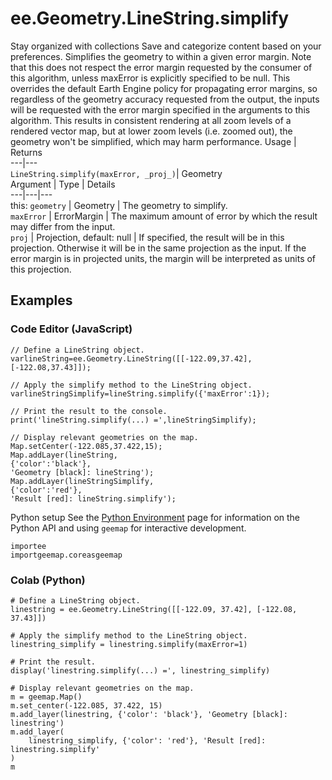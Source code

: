  
#  ee.Geometry.LineString.simplify
Stay organized with collections  Save and categorize content based on your preferences. 
Simplifies the geometry to within a given error margin. Note that this does not respect the error margin requested by the consumer of this algorithm, unless maxError is explicitly specified to be null.
This overrides the default Earth Engine policy for propagating error margins, so regardless of the geometry accuracy requested from the output, the inputs will be requested with the error margin specified in the arguments to this algorithm. This results in consistent rendering at all zoom levels of a rendered vector map, but at lower zoom levels (i.e. zoomed out), the geometry won't be simplified, which may harm performance.
Usage | Returns  
---|---  
`LineString.simplify(maxError, _proj_)`|  Geometry  
Argument | Type | Details  
---|---|---  
this: `geometry` | Geometry | The geometry to simplify.  
`maxError` | ErrorMargin | The maximum amount of error by which the result may differ from the input.  
`proj` | Projection, default: null | If specified, the result will be in this projection. Otherwise it will be in the same projection as the input. If the error margin is in projected units, the margin will be interpreted as units of this projection.  
## Examples
### Code Editor (JavaScript)
```
// Define a LineString object.
varlineString=ee.Geometry.LineString([[-122.09,37.42],[-122.08,37.43]]);

// Apply the simplify method to the LineString object.
varlineStringSimplify=lineString.simplify({'maxError':1});

// Print the result to the console.
print('lineString.simplify(...) =',lineStringSimplify);

// Display relevant geometries on the map.
Map.setCenter(-122.085,37.422,15);
Map.addLayer(lineString,
{'color':'black'},
'Geometry [black]: lineString');
Map.addLayer(lineStringSimplify,
{'color':'red'},
'Result [red]: lineString.simplify');
```

Python setup
See the [ Python Environment](https://developers.google.com/earth-engine/guides/python_install) page for information on the Python API and using `geemap` for interactive development.
```
importee
importgeemap.coreasgeemap
```

### Colab (Python)
```
# Define a LineString object.
linestring = ee.Geometry.LineString([[-122.09, 37.42], [-122.08, 37.43]])

# Apply the simplify method to the LineString object.
linestring_simplify = linestring.simplify(maxError=1)

# Print the result.
display('linestring.simplify(...) =', linestring_simplify)

# Display relevant geometries on the map.
m = geemap.Map()
m.set_center(-122.085, 37.422, 15)
m.add_layer(linestring, {'color': 'black'}, 'Geometry [black]: linestring')
m.add_layer(
    linestring_simplify, {'color': 'red'}, 'Result [red]: linestring.simplify'
)
m
```

